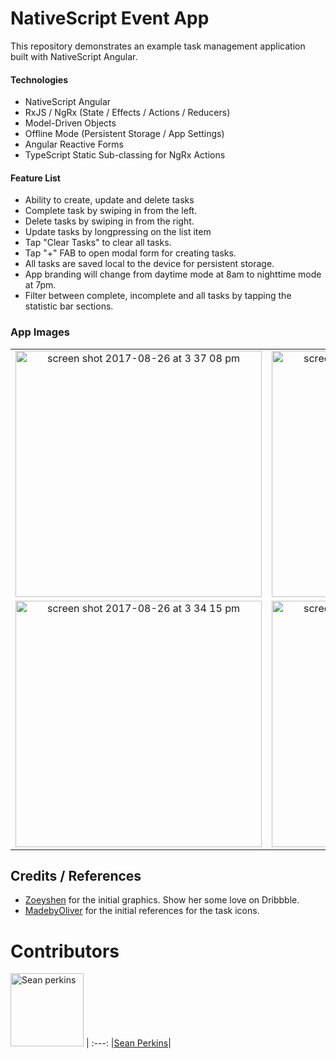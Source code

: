# NativeScript Event App
This repository demonstrates an example task management application built with NativeScript Angular.

#### Technologies
- NativeScript Angular
- RxJS / NgRx (State / Effects / Actions / Reducers)
- Model-Driven Objects
- Offline Mode (Persistent Storage / App Settings)
- Angular Reactive Forms
- TypeScript Static Sub-classing for NgRx Actions

#### Feature List
- Ability to create, update and delete tasks
- Complete task by swiping in from the left.
- Delete tasks by swiping in from the right.
- Update tasks by longpressing on the list item
- Tap "Clear Tasks" to clear all tasks.
- Tap "+" FAB to open modal form for creating tasks.
- All tasks are saved local to the device for persistent storage.
- App branding will change from daytime mode at 8am to nighttime mode at 7pm.
- Filter between complete, incomplete and all tasks by tapping the statistic bar sections.


### App Images

|||
|:---:|:---:|
|<img width="394" alt="screen shot 2017-08-26 at 3 37 08 pm" src="https://user-images.githubusercontent.com/13732623/29744518-6f2bc1e8-8a74-11e7-8674-9988d56d56a3.png">|<img width="394" alt="screen shot 2017-08-26 at 3 36 47 pm" src="https://user-images.githubusercontent.com/13732623/29744521-7be4fd14-8a74-11e7-997d-00eb709f45ee.png">|
|<img width="394" alt="screen shot 2017-08-26 at 3 34 15 pm" src="https://user-images.githubusercontent.com/13732623/29744515-48434e3e-8a74-11e7-9544-115fd997122d.png">|<img width="394" alt="screen shot 2017-08-26 at 3 36 37 pm" src="https://user-images.githubusercontent.com/13732623/29744523-84d312c6-8a74-11e7-987d-3039a7054095.png">|

## Credits / References
* [Zoeyshen](https://dribbble.com/zoeyshen) for the initial graphics. Show her some love on Dribbble.
* [MadebyOliver](https://www.flaticon.com/authors/madebyoliver) for the initial references for the task icons.

# Contributors

[<img alt="Sean perkins" src="https://avatars1.githubusercontent.com/u/13732623?v=3&s=117" width="117">](https://github.com/sean-perkins) |
:---:
|[Sean Perkins](https://github.com/sean-perkins)|
